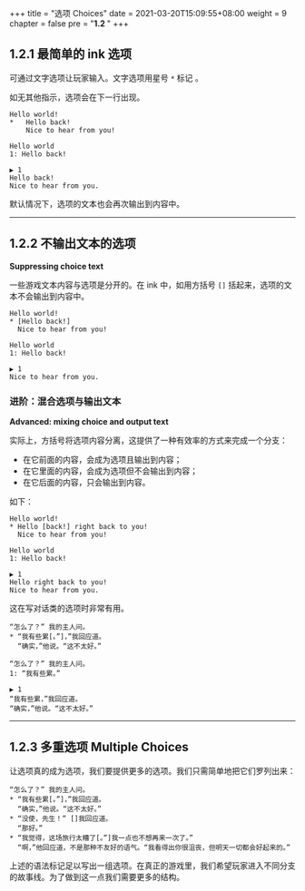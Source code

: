 +++
title = "选项 Choices"
date = 2021-03-20T15:09:55+08:00
weight = 9
chapter = false
pre = "<b>1.2 </b>"
+++

## 1.2.1 最简单的 ink 选项

可通过文字选项让玩家输入。文字选项用星号 `*` 标记 。

如无其他指示，选项会在下一行出现。

```plaintext
Hello world!
*	Hello back!
	Nice to hear from you!
```

```plaintext
Hello world 
1: Hello back! 

▶ 1
Hello back!
Nice to hear from you.
```
默认情况下，选项的文本也会再次输出到内容中。

---

## 1.2.2 不输出文本的选项 

**Suppressing choice text**

一些游戏文本内容与选项是分开的。在 ink 中，如用方括号 `[]` 括起来，选项的文本不会输出到内容中。

```plaintext
Hello world!
* [Hello back!]
  Nice to hear from you!
```

```plaintext
Hello world 
1: Hello back! 

▶ 1
Nice to hear from you.
```

### **进阶**：混合选项与输出文本

**Advanced: mixing choice and output text**

实际上，方括号将选项内容分离，这提供了一种有效率的方式来完成一个分支：

- 在它前面的内容，会成为选项且输出到内容；
- 在它里面的内容，会成为选项但不会输出到内容；
- 在它后面的内容，只会输出到内容。

如下：

```plaintext
Hello world!
* Hello [back!] right back to you!
  Nice to hear from you!
```

```plaintext
Hello world 
1: Hello back!

▶ 1
Hello right back to you!
Nice to hear from you.
```

这在写对话类的选项时非常有用。

```plaintext
“怎么了？” 我的主人问。
* “我有些累[。”]，”我回应道。
  “确实，”他说。“这不太好。”
```

```plaintext
“怎么了？” 我的主人问。
1: “我有些累。”

▶ 1
“我有些累，”我回应道。
“确实，”他说。“这不太好。”
```

---

## 1.2.3 多重选项 Multiple Choices

让选项真的成为选项，我们要提供更多的选项。我们只需简单地把它们罗列出来：

```plaintext
“怎么了？” 我的主人问。
* “我有些累[。”]，”我回应道。
  “确实，”他说。“这不太好。”
* “没使，先生！” []我回应道。
  “那好。”
* “我觉得，这场旅行太糟了[。”]我一点也不想再来一次了。”
  “啊，”他回应道，不是那种不友好的语气。“我看得出你很沮丧，但明天一切都会好起来的。”
```

上述的语法标记足以写出一组选项。在真正的游戏里，我们希望玩家进入不同分支的故事线。为了做到这一点我们需要更多的结构。